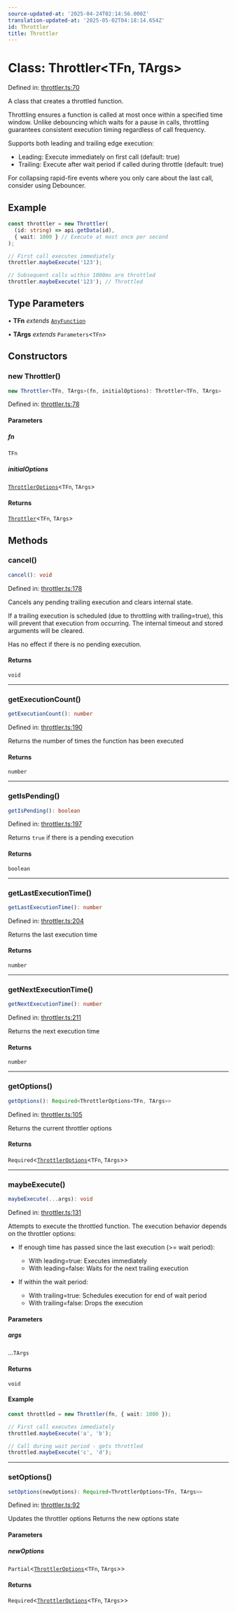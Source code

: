```yaml
---
source-updated-at: '2025-04-24T02:14:56.000Z'
translation-updated-at: '2025-05-02T04:18:14.654Z'
id: Throttler
title: Throttler
---
```


<!-- DO NOT EDIT: this page is autogenerated from the type comments -->

# Class: Throttler\<TFn, TArgs\>

Defined in: [throttler.ts:70](https://github.com/TanStack/pacer/blob/main/packages/pacer/src/throttler.ts#L70)

A class that creates a throttled function.

Throttling ensures a function is called at most once within a specified time window.
Unlike debouncing which waits for a pause in calls, throttling guarantees consistent
execution timing regardless of call frequency.

Supports both leading and trailing edge execution:
- Leading: Execute immediately on first call (default: true)
- Trailing: Execute after wait period if called during throttle (default: true)

For collapsing rapid-fire events where you only care about the last call, consider using Debouncer.

## Example

```ts
const throttler = new Throttler(
  (id: string) => api.getData(id),
  { wait: 1000 } // Execute at most once per second
);

// First call executes immediately
throttler.maybeExecute('123');

// Subsequent calls within 1000ms are throttled
throttler.maybeExecute('123'); // Throttled
```

## Type Parameters

• **TFn** *extends* [`AnyFunction`](../type-aliases/anyfunction.md)

• **TArgs** *extends* `Parameters`\<`TFn`\>

## Constructors

### new Throttler()

```ts
new Throttler<TFn, TArgs>(fn, initialOptions): Throttler<TFn, TArgs>
```

Defined in: [throttler.ts:78](https://github.com/TanStack/pacer/blob/main/packages/pacer/src/throttler.ts#L78)

#### Parameters

##### fn

`TFn`

##### initialOptions

[`ThrottlerOptions`](../interfaces/throttleroptions.md)\<`TFn`, `TArgs`\>

#### Returns

[`Throttler`](throttler.md)\<`TFn`, `TArgs`\>

## Methods

### cancel()

```ts
cancel(): void
```

Defined in: [throttler.ts:178](https://github.com/TanStack/pacer/blob/main/packages/pacer/src/throttler.ts#L178)

Cancels any pending trailing execution and clears internal state.

If a trailing execution is scheduled (due to throttling with trailing=true),
this will prevent that execution from occurring. The internal timeout and
stored arguments will be cleared.

Has no effect if there is no pending execution.

#### Returns

`void`

***

### getExecutionCount()

```ts
getExecutionCount(): number
```

Defined in: [throttler.ts:190](https://github.com/TanStack/pacer/blob/main/packages/pacer/src/throttler.ts#L190)

Returns the number of times the function has been executed

#### Returns

`number`

***

### getIsPending()

```ts
getIsPending(): boolean
```

Defined in: [throttler.ts:197](https://github.com/TanStack/pacer/blob/main/packages/pacer/src/throttler.ts#L197)

Returns `true` if there is a pending execution

#### Returns

`boolean`

***

### getLastExecutionTime()

```ts
getLastExecutionTime(): number
```

Defined in: [throttler.ts:204](https://github.com/TanStack/pacer/blob/main/packages/pacer/src/throttler.ts#L204)

Returns the last execution time

#### Returns

`number`

***

### getNextExecutionTime()

```ts
getNextExecutionTime(): number
```

Defined in: [throttler.ts:211](https://github.com/TanStack/pacer/blob/main/packages/pacer/src/throttler.ts#L211)

Returns the next execution time

#### Returns

`number`

***

### getOptions()

```ts
getOptions(): Required<ThrottlerOptions<TFn, TArgs>>
```

Defined in: [throttler.ts:105](https://github.com/TanStack/pacer/blob/main/packages/pacer/src/throttler.ts#L105)

Returns the current throttler options

#### Returns

`Required`\<[`ThrottlerOptions`](../interfaces/throttleroptions.md)\<`TFn`, `TArgs`\>\>

***

### maybeExecute()

```ts
maybeExecute(...args): void
```

Defined in: [throttler.ts:131](https://github.com/TanStack/pacer/blob/main/packages/pacer/src/throttler.ts#L131)

Attempts to execute the throttled function. The execution behavior depends on the throttler options:

- If enough time has passed since the last execution (>= wait period):
  - With leading=true: Executes immediately
  - With leading=false: Waits for the next trailing execution

- If within the wait period:
  - With trailing=true: Schedules execution for end of wait period
  - With trailing=false: Drops the execution

#### Parameters

##### args

...`TArgs`

#### Returns

`void`

#### Example

```ts
const throttled = new Throttler(fn, { wait: 1000 });

// First call executes immediately
throttled.maybeExecute('a', 'b');

// Call during wait period - gets throttled
throttled.maybeExecute('c', 'd');
```

***

### setOptions()

```ts
setOptions(newOptions): Required<ThrottlerOptions<TFn, TArgs>>
```

Defined in: [throttler.ts:92](https://github.com/TanStack/pacer/blob/main/packages/pacer/src/throttler.ts#L92)

Updates the throttler options
Returns the new options state

#### Parameters

##### newOptions

`Partial`\<[`ThrottlerOptions`](../interfaces/throttleroptions.md)\<`TFn`, `TArgs`\>\>

#### Returns

`Required`\<[`ThrottlerOptions`](../interfaces/throttleroptions.md)\<`TFn`, `TArgs`\>\>
